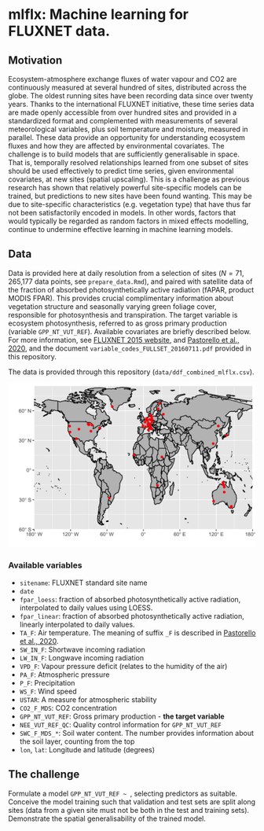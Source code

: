 # mlflx: Machine learning for FLUXNET data.

## Motivation

Ecosystem-atmosphere exchange fluxes of water vapour and CO2 are continuously measured at several hundred of sites, distributed across the globe. The oldest running sites have been recording data since over twenty years. Thanks to the international FLUXNET initiative, these time series data are made openly accessible from over hundred sites and provided in a standardized format and complemented with measurements of several meteorological variables, plus soil temperature and moisture, measured in parallel. These data provide an opportunity for understanding ecosystem fluxes and how they are affected by environmental covariates. The challenge is to build models that are sufficiently generalisable in space. That is, temporally resolved relationships learned from one subset of sites should be used effectively to predict time series, given environmental covariates, at new sites (spatial upscaling). This is a challenge as previous research has shown that relatively powerful site-specific models can be trained, but predictions to new sites have been found wanting. This may be due to site-specific characteristics (e.g. vegetation type) that have thus far not been satisfactorily encoded in models. In other words, factors that would typically be regarded as random factors in mixed effects modelling, continue to undermine effective learning in machine learning models. 

## Data

Data is provided here at daily resolution from a selection of sites ($N=71$, 265,177 data points, see `prepare_data.Rmd`), and paired with satellite data of the fraction of absorbed photosynthetically active radiation (fAPAR, product MODIS FPAR). This provides crucial complimentary information about vegetation structure and seasonally varying green foliage cover, responsible for photosynthesis and transpiration. The target variable is ecosystem photosynthesis, referred to as gross primary production (variable `GPP_NT_VUT_REF`). Available covariates are briefly described below. For more information, see [FLUXNET 2015 website](http://fluxnet.fluxdata.org/data/fluxnet2015-dataset/), and [Pastorello et al., 2020](https://www.nature.com/articles/s41597-020-0534-3), and the document `variable_codes_FULLSET_20160711.pdf` provided in this repository.

The data is provided through this repository (`data/ddf_combined_mlflx.csv`).

![Site selection](./fig/map_sites_mlflx.png)

### Available variables

- `sitename`: FLUXNET standard site name
- `date`
- `fpar_loess`: fraction of absorbed photosynthetically active radiation, interpolated to daily values using LOESS.
- `fpar_linear`: fraction of absorbed photosynthetically active radiation, linearly interpolated to daily values.
- `TA_F`: Air temperature. The meaning of suffix `_F` is described in [Pastorello et al., 2020](https://www.nature.com/articles/s41597-020-0534-3).
- `SW_IN_F`: Shortwave incoming radiation
- `LW_IN_F`: Longwave incoming radiation
- `VPD_F`: Vapour pressure deficit (relates to the humidity of the air)
- `PA_F`: Atmospheric pressure
- `P_F`: Precipitation
- `WS_F`: Wind speed
- `USTAR`: A measure for atmospheric stability
- `CO2_F_MDS`: CO2 concentration
- `GPP_NT_VUT_REF`: Gross primary production - **the target variable**
- `NEE_VUT_REF_QC`: Quality control information for `GPP_NT_VUT_REF`
- `SWC_F_MDS_*`: Soil water content. The number provides information about the soil layer, counting from the top
- `lon`, `lat`: Longitude and latitude (degrees)

## The challenge

Formulate a model `GPP_NT_VUT_REF ~ `, selecting predictors as suitable. Conceive the model training such that validation and test sets are split along sites (data from a given site must not be both in the test and training sets). Demonstrate the spatial generalisability of the trained model.

